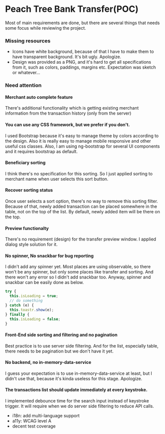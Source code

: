 # Peach Tree Bank Transfer(POC)

Most of main requirements are done, but there are several things that needs some focus while reviewing the project.

### Missing resources
* Icons have white background, because of that I have to make them to have transparent background. It's bit ugly. Apologize.
* Design was provided as a PNG, and it's hard to get all specifications from it, such as colors, paddings, margins etc. Expectation was sketch or whatever...

### Need attention

#### Merchant auto complete feature
There's additional functionality which is getting existing merchant information from the transaction history (only from the server)

#### You can use any CSS framework, but we prefer if you don't.
I used Bootstrap because it's easy to manage theme by colors according to the design. Also it is really easy to manage mobile responsive and other useful css classes.
Also, I am using ng-bootstrap for several UI components and it requires bootstrap as default.

#### Beneficiary sorting
I think there's no specification for this sorting. So I just applied sorting to merchant name when user selects this sort button.

#### Recover sorting status
Once user selects a sort option, there's no way to remove this sorting filter. Because of that, newly added transaction can be placed somewhere in the table, not on the top of the list.
By default, newly added item will be there on the top.

#### Preview functionalty
There's no requirement (design) for the transfer preview window. I applied dialog style solution for it.

#### No spinner, No snackbar for bug reporting
I didn't add any spinner yet. Most places are using observable, so there won't be any spinner, but only some places like transfer and sorting. And there won't any error so I didn't add snackbar too.
Anyway, spinner and snackbar can be easily done as below.
```typescript
try {
  this.isLoading = true;
  // do something
} catch (e) {
  this.toastr.show(e);
} finally {
  this.isLoading = false;
}
```

#### Front-End side sorting and filtering and no pagination
Best practice is to use server side filtering. And for the list, especially table, there needs to be pagination but we don't have it yet.

#### No backend, no in-memory-data-service
I guess your expectation is to use in-memory-data-service at least, but I didn't use that, because it's kinda useless for this stage. Apologize.

#### The transactions list should update immediately at every keystroke.
I implemented debounce time for the search input instead of keystroke trigger. It will require when we do server side filtering to reduce API calls. 

- i18n: add multi-language support
- a11y: WCAG level A
- decent test coverage
